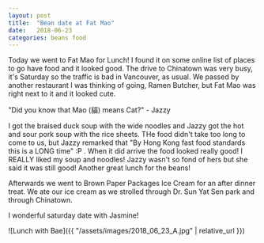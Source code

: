 ```yaml
---
layout: post
title:  "Bean date at Fat Mao"
date:   2018-06-23
categories: beans food
---
```


Today we went to Fat Mao for Lunch! I found it on some online list
of places to go have food and it looked good. The drive to Chinatown
was very busy, it's Saturday so the traffic is bad in Vancouver, as usual.
We passed by another restaurant I was thinking of going, Ramen Butcher, but
Fat Mao was right next to it and it looked cute. 

"Did you know that Mao (貓) means Cat?" - Jazzy

I got the braised duck soup with the wide noodles and Jazzy got the 
hot and sour pork soup with the rice sheets. THe food didn't take
too long to come to us, but Jazzy remarked that "By Hong Kong fast
food standards this is a LONG time" :P . When it did arrive the
food looked really good! I REALLY liked my soup and noodles! Jazzy 
wasn't so fond of hers but she said it was still good! Another
great lunch for the beans!

Afterwards we went to Brown Paper Packages Ice Cream for an after
dinner treat. We ate our ice cream as we strolled through
Dr. Sun Yat Sen park and through Chinatown.

I wonderful saturday date with Jasmine!

![Lunch with Bae]({{ "/assets/images/2018_06_23_A.jpg" | relative_url }})